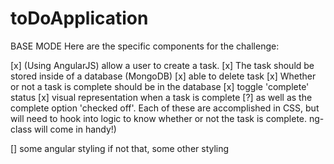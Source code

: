 # toDoApplication

BASE MODE
Here are the specific components for the challenge:

[x] (Using AngularJS) allow a user to create a task.
[x] The task should be stored inside of a database (MongoDB)
[x] able to delete task
[x] Whether or not a task is complete should be in the database
[x] toggle 'complete' status
[x] visual representation when a task is complete 
[?] as well as the complete option 'checked off'. Each of these are accomplished in CSS, but will need to hook into logic to know whether or not the task is complete. ng-class will come in handy!)

[] some angular styling if not that, some other styling 

